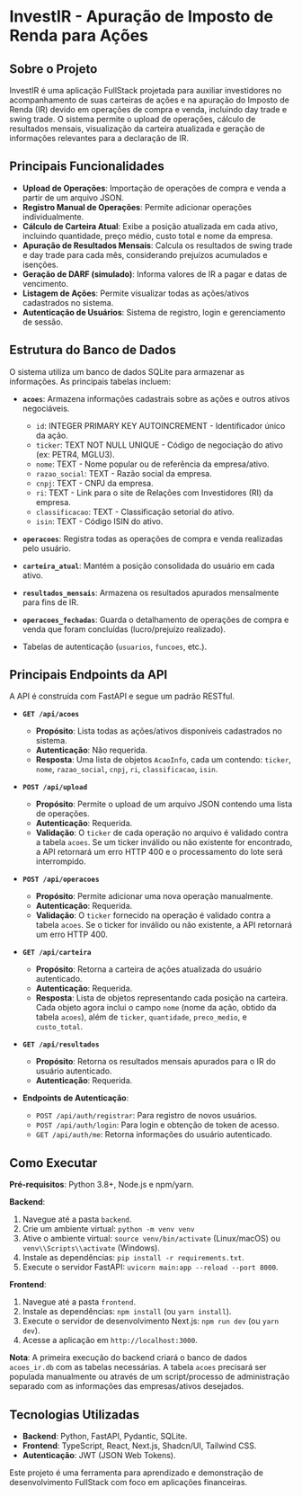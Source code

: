# InvestIR - Apuração de Imposto de Renda para Ações

## Sobre o Projeto

InvestIR é uma aplicação FullStack projetada para auxiliar investidores no acompanhamento de suas carteiras de ações e na apuração do Imposto de Renda (IR) devido em operações de compra e venda, incluindo day trade e swing trade. O sistema permite o upload de operações, cálculo de resultados mensais, visualização da carteira atualizada e geração de informações relevantes para a declaração de IR.

## Principais Funcionalidades

*   **Upload de Operações**: Importação de operações de compra e venda a partir de um arquivo JSON.
*   **Registro Manual de Operações**: Permite adicionar operações individualmente.
*   **Cálculo de Carteira Atual**: Exibe a posição atualizada em cada ativo, incluindo quantidade, preço médio, custo total e nome da empresa.
*   **Apuração de Resultados Mensais**: Calcula os resultados de swing trade e day trade para cada mês, considerando prejuízos acumulados e isenções.
*   **Geração de DARF (simulado)**: Informa valores de IR a pagar e datas de vencimento.
*   **Listagem de Ações**: Permite visualizar todas as ações/ativos cadastrados no sistema.
*   **Autenticação de Usuários**: Sistema de registro, login e gerenciamento de sessão.

## Estrutura do Banco de Dados

O sistema utiliza um banco de dados SQLite para armazenar as informações. As principais tabelas incluem:

*   **`acoes`**: Armazena informações cadastrais sobre as ações e outros ativos negociáveis.
    *   `id`: INTEGER PRIMARY KEY AUTOINCREMENT - Identificador único da ação.
    *   `ticker`: TEXT NOT NULL UNIQUE - Código de negociação do ativo (ex: PETR4, MGLU3).
    *   `nome`: TEXT - Nome popular ou de referência da empresa/ativo.
    *   `razao_social`: TEXT - Razão social da empresa.
    *   `cnpj`: TEXT - CNPJ da empresa.
    *   `ri`: TEXT - Link para o site de Relações com Investidores (RI) da empresa.
    *   `classificacao`: TEXT - Classificação setorial do ativo.
    *   `isin`: TEXT - Código ISIN do ativo.

*   **`operacoes`**: Registra todas as operações de compra e venda realizadas pelo usuário.
*   **`carteira_atual`**: Mantém a posição consolidada do usuário em cada ativo.
*   **`resultados_mensais`**: Armazena os resultados apurados mensalmente para fins de IR.
*   **`operacoes_fechadas`**: Guarda o detalhamento de operações de compra e venda que foram concluídas (lucro/prejuízo realizado).
*   Tabelas de autenticação (`usuarios`, `funcoes`, etc.).

## Principais Endpoints da API

A API é construída com FastAPI e segue um padrão RESTful.

*   **`GET /api/acoes`**
    *   **Propósito**: Lista todas as ações/ativos disponíveis cadastrados no sistema.
    *   **Autenticação**: Não requerida.
    *   **Resposta**: Uma lista de objetos `AcaoInfo`, cada um contendo: `ticker`, `nome`, `razao_social`, `cnpj`, `ri`, `classificacao`, `isin`.

*   **`POST /api/upload`**
    *   **Propósito**: Permite o upload de um arquivo JSON contendo uma lista de operações.
    *   **Autenticação**: Requerida.
    *   **Validação**: O `ticker` de cada operação no arquivo é validado contra a tabela `acoes`. Se um ticker inválido ou não existente for encontrado, a API retornará um erro HTTP 400 e o processamento do lote será interrompido.

*   **`POST /api/operacoes`**
    *   **Propósito**: Permite adicionar uma nova operação manualmente.
    *   **Autenticação**: Requerida.
    *   **Validação**: O `ticker` fornecido na operação é validado contra a tabela `acoes`. Se o ticker for inválido ou não existente, a API retornará um erro HTTP 400.

*   **`GET /api/carteira`**
    *   **Propósito**: Retorna a carteira de ações atualizada do usuário autenticado.
    *   **Autenticação**: Requerida.
    *   **Resposta**: Lista de objetos representando cada posição na carteira. Cada objeto agora inclui o campo `nome` (nome da ação, obtido da tabela `acoes`), além de `ticker`, `quantidade`, `preco_medio`, e `custo_total`.

*   **`GET /api/resultados`**
    *   **Propósito**: Retorna os resultados mensais apurados para o IR do usuário autenticado.
    *   **Autenticação**: Requerida.

*   **Endpoints de Autenticação**:
    *   `POST /api/auth/registrar`: Para registro de novos usuários.
    *   `POST /api/auth/login`: Para login e obtenção de token de acesso.
    *   `GET /api/auth/me`: Retorna informações do usuário autenticado.

## Como Executar

**Pré-requisitos**: Python 3.8+, Node.js e npm/yarn.

**Backend**:
1.  Navegue até a pasta `backend`.
2.  Crie um ambiente virtual: `python -m venv venv`
3.  Ative o ambiente virtual: `source venv/bin/activate` (Linux/macOS) ou `venv\\Scripts\\activate` (Windows).
4.  Instale as dependências: `pip install -r requirements.txt`.
5.  Execute o servidor FastAPI: `uvicorn main:app --reload --port 8000`.

**Frontend**:
1.  Navegue até a pasta `frontend`.
2.  Instale as dependências: `npm install` (ou `yarn install`).
3.  Execute o servidor de desenvolvimento Next.js: `npm run dev` (ou `yarn dev`).
4.  Acesse a aplicação em `http://localhost:3000`.

**Nota**: A primeira execução do backend criará o banco de dados `acoes_ir.db` com as tabelas necessárias. A tabela `acoes` precisará ser populada manualmente ou através de um script/processo de administração separado com as informações das empresas/ativos desejados.

## Tecnologias Utilizadas

*   **Backend**: Python, FastAPI, Pydantic, SQLite.
*   **Frontend**: TypeScript, React, Next.js, Shadcn/UI, Tailwind CSS.
*   **Autenticação**: JWT (JSON Web Tokens).

Este projeto é uma ferramenta para aprendizado e demonstração de desenvolvimento FullStack com foco em aplicações financeiras.
